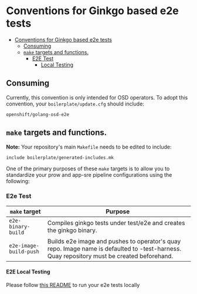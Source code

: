 # Conventions for Ginkgo based e2e tests

- [Conventions for Ginkgo based e2e tests](#conventions-for-ginkgo-based-e2e-tests)
    - [Consuming](#consuming)
    - [`make` targets and functions.](#make-targets-and-functions)
        - [E2E Test](#e2e-test)
            - [Local Testing](#e2e-local-testing)

## Consuming
Currently, this convention is only intended for OSD operators. To adopt this convention, your `boilerplate/update.cfg` should include:

```
openshift/golang-osd-e2e
```

## `make` targets and functions.

**Note:** Your repository's main `Makefile` needs to be edited to include:

```
include boilerplate/generated-includes.mk
```

One of the primary purposes of these `make` targets is to allow you to
standardize your prow and app-sre pipeline configurations using the
following:

### E2e Test

| `make` target          | Purpose                                                                                                                                                                                                                                                                                                                                                                                                                                                                                           |
|------------------------|---------------------------------------------------------------------------------------------------------------------------------------------------------------------------------------------------------------------------------------------------------------------------------------------------------------------------------------------------------------------------------------------------------------------------------------------------------------------------------------------------|
| `e2e-binary-build`     | Compiles ginkgo tests under test/e2e and creates the ginkgo binary.                                                                                                                                                                                                                                                                                                                                                                                                                               |
| `e2e-image-build-push` | Builds e2e image and pushes to operator's quay repo. Image name is defaulted to <operator-image-name>-test-harness. Quay repository must be created beforehand.                                                                                                                                                                                                                                                                                                                        |

#### E2E Local Testing

Please follow [this README](https://github.com/openshift/ops-sop/blob/master/v4/howto/osde2e/operator-test-harnesses.md#using-ginkgo) to run your e2e tests locally

